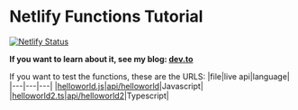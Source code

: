 # Netlify Functions Tutorial
[![Netlify Status](https://api.netlify.com/api/v1/badges/05bad9ed-607d-47d7-9b50-2086225a1a2c/deploy-status)](https://app.netlify.com/sites/nick-functions/deploys)

**If you want to learn about it, see my blog: [dev.to](https://dev.to/nickgabe/how-to-use-serverless-functions-on-netlify-jsts-olj)**

If you want to test the functions, these are the URLS:
|file|live api|language|
|---|---|---|
|[helloworld.js](./functions/helloworld.js)|[api/helloworld](https://nick-functions.netlify.app/api/helloworld)|Javascript|
|[helloworld2.ts](./functions/helloworld.ts)|[api/helloworld2](https://nick-functions.netlify.app/api/helloworld2)|Typescript|
